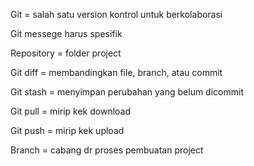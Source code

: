 Git = salah satu version kontrol untuk berkolaborasi

Git messege harus spesifik 

Repository = folder project

Git diff = membandingkan file, branch, atau commit

Git stash = menyimpan perubahan yang belum dicommit

Git pull = mirip kek download

Git push = mirip kek upload

Branch = cabang dr proses pembuatan project
